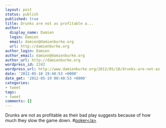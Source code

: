 ```yaml
---
layout: post
status: publish
published: true
title: Drunks are not as profitable a...
author:
  display_name: Damien
  login: Damien
  email: damien@damienburke.org
  url: http://damienburke.org
author_login: Damien
author_email: damien@damienburke.org
author_url: http://damienburke.org
wordpress_id: 2242
wordpress_url: http://www.damienburke.org/2012/05/18/drunks-are-not-as-profitable-a/
date: '2012-05-18 19:48:53 +0000'
date_gmt: '2012-05-19 00:48:53 +0000'
categories:
- tweet
tags:
- tweet
comments: []
---
```

<p>Drunks are not as profitable as their bad play suggests because of how much they slow the game down. #<a href="http:&#47;&#47;search.twitter.com&#47;search?q=%23poker" class="aktt_hashtag">poker<&#47;a></p>
